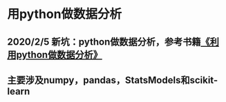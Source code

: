 # 用python做数据分析
## 2020/2/5 新坑：python做数据分析，参考书籍[《利用python做数据分析》](https://seancheney.gitbook.io/python-for-data-analysis-2nd/)
## 主要涉及numpy，pandas，StatsModels和scikit-learn